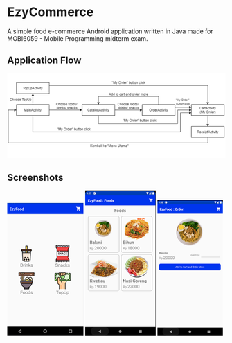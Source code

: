 # EzyCommerce

A simple food e-commerce Android application written in Java made for MOBI6059 - Mobile Programming midterm exam.

## Application Flow

![flow](doc-images/flow.png?raw=true "flow")

## Screenshots

![main](doc-images/main.png?raw=true "main")
![catalog](doc-images/catalog.png?raw=true "catalog")
![order](doc-images/order.png?raw=true "order")
